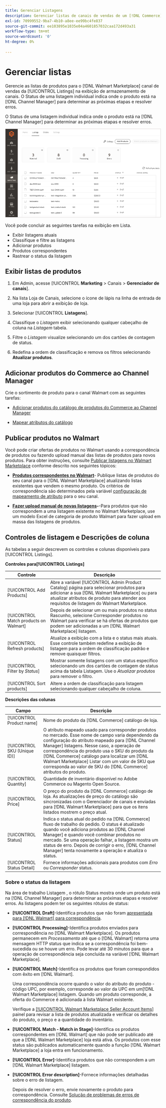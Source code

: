 ```yaml
---
title: Gerenciar Listagens
description: Gerenciar listas de canais de vendas de um [!DNL Commerce] armazene com o Channel Manager para Adobe Commerce e Magento Open Source.
exl-id: 70999552-9ba7-4b10-a8ee-ee99bc4fe837
source-git-commit: ee103895e1035e04a4601857032caa172d493a31
workflow-type: tm+mt
source-wordcount: '0'
ht-degree: 0%

---
```


# Gerenciar listas

Gerencie as listas de produtos para o [!DNL Walmart Marketplace] canal de vendas da [!UICONTROL Listings] na exibição de armazenamento de canais. O Status de uma listagem individual indica onde o produto está na [!DNL Channel Manager] para determinar as próximas etapas e resolver erros.

O Status de uma listagem individual indica onde o produto está na [!DNL Channel Manager] para determinar as próximas etapas e resolver erros.

![Página Listagens de um canal de vendas conectado](assets/product-listing-landing.png)

Você pode concluir as seguintes tarefas na exibição em Lista.

* Exibir listagens atuais
* Classifique e filtre as listagens
* Adicionar produtos
* Produtos correspondentes
* Rastrear o status da listagem

## Exibir listas de produtos

1. Em Admin, acesse [!UICONTROL **Marketing** > Canais > **Gerenciador de canais**].

1. Na lista Loja de Canais, selecione o ícone de lápis na linha de entrada de uma loja para abrir a exibição de loja.

1. Selecionar [!UICONTROL **Listagens**].

1. Classifique o *Listagem* exibir selecionando qualquer cabeçalho de coluna na *Listagem* tabela.

1. Filtre o *Listagem* visualize selecionando um dos cartões de contagem de status.

1. Redefina a ordem de classificação e remova os filtros selecionando **Atualizar produtos**.

## Adicionar produtos do Commerce ao Channel Manager

Crie o sortimento de produto para o canal Walmart com as seguintes tarefas:

* [Adicionar produtos do catálogo de produtos do Commerce ao Channel Manager](add-products-to-channel-store.md)

* [Mapear atributos do catálogo](map-catalog-attributes.md#configure-product-attribute-settings)

## Publicar produtos no Walmart

Você pode criar ofertas de produtos no Walmart usando a correspondência de produtos ou fazendo upload manual das listas de produtos para novos produtos. Para obter instruções, consulte [Publicar listagens no Walmart Marketplace](publish-listings-to-marketplace.md) conforme descrito nos seguintes tópicos:

* **[Produtos correspondentes no Walmart](publish-listings-to-marketplace.md)**- Publique listas de produtos do seu canal para o [!DNL Walmart Marketplace] atualizando listas existentes que vendem o mesmo produto. Os critérios de correspondência são determinados pela variável [configuração de mapeamento de atributo](map-catalog-attributes.md) para o seu canal.

* **[Fazer upload manual de novas listagens](publish-listings-to-marketplace.md#upload-new-product-listings)-**-Para produtos que não correspondem a uma listagem existente no Walmart Marketplace, use um modelo Excel de categoria de produto Walmart para fazer upload em massa das listagens de produtos.

## Controles de listagem e Descrições de coluna

As tabelas a seguir descrevem os controles e colunas disponíveis para [!UICONTROL Listings].

**Controles para[!UICONTROL Listings]**

| **Controle** | **Descrição** |
|----------------------------------------|--------------------------------------------------------------------------------------------------------------------------------------------------------------------------------------------------------------|
| [!UICONTROL Add Products] | Abre a variável [!UICONTROL Admin Product Catalog] página para selecionar produtos para adicionar a sua [!DNL Walmart Marketplace] ou para atualizar atributos de produto para atender aos requisitos de listagem do Walmart Marketplace. |
| [!UICONTROL Match products on Walmart] | Depois de selecionar um ou mais produtos no status Rascunho, selecione Corresponder produtos no Walmart para verificar se há ofertas de produtos que podem ser adicionadas a um [!DNL Walmart Marketplace] listagem. |
| [!UICONTROL Refresh products] | Atualize a exibição com a lista e o status mais atuais. Esse controle também redefine a exibição de listagem para a ordem de classificação padrão e remove quaisquer filtros. |
| [!UICONTROL Filter by *Status*] | Mostrar somente listagens com um status específico selecionando um dos cartões de contagem de status acima da tabela Listagem. Use o *Atualizar produtos* para remover o filtro. |
| [!UICONTROL Sort products] | Altere a ordem de classificação para listagem selecionando qualquer cabeçalho de coluna. |


**Descrições das colunas**

| **Campo** | **Descrição** |
|------------------------------|-----------------------------------------------------------------------------------------------------------------------------------------------------------------------------------------------------------------------------------------------------------------------------------------------------------------------------------------------------------------------------------------------------------------------|
| [!UICONTROL Product name] | Nome do produto da [!DNL Commerce] catálogo de loja. |
| [!UICONTROL SKU (Unique ID)] | O atributo mapeado usado para corresponder produtos no mercado. Esse nome de campo varia dependendo da configuração do atributo mapeado para [!DNL Channel Manager] listagens. Nesse caso, a operação de correspondência do produto usa o SKU do produto da [!DNL Commerce] catálogo para localizar um [!DNL Walmart Marketplace]  Listar com um valor de SKU que corresponda ao valor de SKU do [!DNL Commerce] atributos do produto. |
| [!UICONTROL  Quantity] | Quantidade de inventário disponível no Adobe Commerce ou Magento Open Source. |
| [!UICONTROL Price] | O preço do produto da [!DNL Commerce] catálogo de loja. As atualizações de preço do catálogo são sincronizadas com o Gerenciador de canais e enviadas para [!DNL Walmart Marketplace]  para que os itens listados mostrem o preço atual. |
| [!UICONTROL Status] | Indica o status atual do pedido na [!DNL Commerce] fluxo de trabalho do pedido. O status é atualizado quando você adiciona produtos ao [!DNL Channel Manager] e quando você combinar produtos no mercado. Se uma operação falhar, a listagem mostra um status de erro. Depois de corrigir o erro, [!DNL Channel Manager] tenta novamente a operação e atualiza o status. |
| [!UICONTROL Status Detail] | Fornece informações adicionais para produtos com *Erro* ou *Corresponder* status. |

### Sobre o status da listagem

Na área de trabalho Listagem , o rótulo Status mostra onde um produto está na [!DNL Channel Manager] para determinar as próximas etapas e resolver erros. As listagens podem ter os seguintes rótulos de status:

* **[!UICONTROL Draft]**-Identifica produtos que não foram [apresentada para [!DNL Walmart] para correspondência](publish-listings-to-marketplace.md#match-products).

* **[!UICONTROL Processing]**-Identifica produtos enviados para correspondência no [!DNL Walmart Marketplace]. Os produtos permanecem em *Processamento* até que o [!DNL Walmart] retorna uma mensagem HTTP status que indica se a correspondência foi bem-sucedida ou se houve um erro. Pode levar até 30 minutos para que a operação de correspondência seja concluída na variável [!DNL Walmart Marketplace].

* **[!UICONTROL Match]**-Identifica os produtos que foram correspondidos com êxito em [!DNL Walmart].

   Uma correspondência ocorre quando o valor do atributo do produto - código UPC, por exemplo, corresponde ao valor da UPC em um[!DNL Walmart Marketplace] listagem. Quando um produto corresponde, a oferta do Commerce é adicionada à lista Walmart existente.

   Verifique a [[!UICONTROL Walmart Marketplace Seller Account Items]](https://seller.walmart.com/items-and-inventory/manage-items) painel para revisar a lista de produtos atualizada e verificar os detalhes do produto, o preço e a quantidade do inventário.

* **[!UICONTROL Match - Match in Stage]**-Identifica os produtos correspondentes em [!DNL Walmart] que não pode ser publicado até que a [!DNL Walmart Marketplace] loja está ativa. Os produtos com esse status são publicados automaticamente quando a função [!DNL Walmart Marketplace] a loja entra em funcionamento.

* **[!UICONTROL Error]**-Identifica produtos que não correspondem a um [!DNL Walmart Marketplace] listagem.

* **[!UICONTROL Error description]**-Fornece informações detalhadas sobre o erro de listagem.

   Depois de resolver o erro, envie novamente o produto para correspondência. Consulte [Solução de problemas de erros de correspondência do produto](publish-listings-to-marketplace.md#troubleshoot-product-match-errors).
